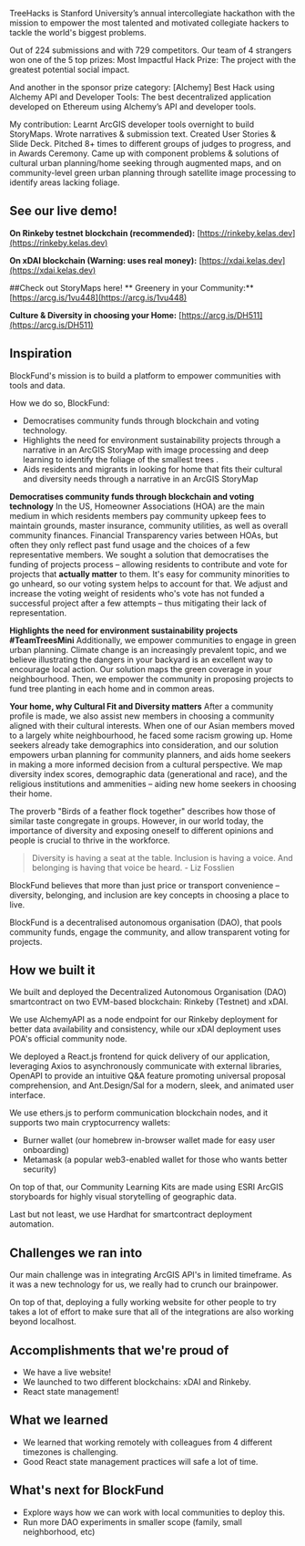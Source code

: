 TreeHacks is Stanford University’s annual intercollegiate hackathon with the mission to empower the most talented and motivated collegiate hackers to tackle the world's biggest problems.

Out of 224 submissions and with 729 competitors. Our team of 4 strangers won one of the 5 top prizes:
Most Impactful Hack Prize: The project with the greatest potential social impact.

And another in the sponsor prize category:
[Alchemy] Best Hack using Alchemy API and Developer Tools: The best decentralized application developed on Ethereum using Alchemy’s API and developer tools.

My contribution: Learnt ArcGIS developer tools overnight to build StoryMaps. Wrote narratives & submission text. Created User Stories & Slide Deck. Pitched 8+ times to different groups of judges to progress, and in Awards Ceremony. Came up with component problems & solutions of cultural urban planning/home seeking through augmented maps, and on community-level green urban planning through satellite image processing to identify areas lacking foliage.

## See our live demo!

**On Rinkeby testnet blockchain (recommended):** [https://rinkeby.kelas.dev](https://rinkeby.kelas.dev)

**On xDAI blockchain (Warning: uses real money):** [https://xdai.kelas.dev](https://xdai.kelas.dev)

##Check out StoryMaps here!
** Greenery in your Community:** [https://arcg.is/1vu448](https://arcg.is/1vu448)

**Culture & Diversity in choosing your Home:** [https://arcg.is/DH511](https://arcg.is/DH511)

## Inspiration

BlockFund's mission is to build a platform to empower communities with tools and data.

How we do so, BlockFund:

-   Democratises community funds through blockchain and voting technology.
-   Highlights the need for environment sustainability projects through a narrative in an ArcGIS StoryMap with image processing and deep learning to identify the foliage of the smallest trees .
-   Aids residents and migrants in looking for home that fits their cultural and diversity needs through a narrative in an ArcGIS StoryMap

**Democratises community funds through blockchain and voting technology**
In the US, Homeowner Associations (HOA) are the main medium in which residents members pay community upkeep fees to maintain grounds, master insurance, community utilities, as well as overall community finances. Financial Transparency varies between HOAs, but often they only reflect past fund usage and the choices of a few representative members. We sought a solution that democratises the funding of projects process – allowing residents to contribute and vote for projects that **actually matter** to them. It's easy for community minorities to go unheard, so our voting system helps to account for that. We adjust and increase the voting weight of residents who's vote has not funded a successful project after a few attempts – thus mitigating their lack of representation.

**Highlights the need for environment sustainability projects #TeamTreesMini**
Additionally, we empower communities to engage in green urban planning. Climate change is an increasingly prevalent topic, and we believe illustrating the dangers in your backyard is an excellent way to encourage local action. Our solution maps the green coverage in your neighbourhood. Then, we empower the community in proposing projects to fund tree planting in each home and in common areas.

**Your home, why Cultural Fit and Diversity matters**
After a community profile is made, we also assist new members in choosing a community aligned with their cultural interests. When one of our Asian members moved to a largely white neighbourhood, he faced some racism growing up. Home seekers already take demographics into consideration, and our solution empowers urban planning for community planners, and aids home seekers in making a more informed decision from a cultural perspective. We map diversity index scores, demographic data (generational and race), and the religious institutions and ammenities – aiding new home seekers in choosing their home.

The proverb "Birds of a feather flock together" describes how those of similar taste congregate in groups. However, in our world today, the importance of diversity and exposing oneself to different opinions and people is crucial to thrive in the workforce.

> Diversity is having a seat at the table. Inclusion is having a voice. And belonging is having that voice be heard. - Liz Fosslien

BlockFund believes that more than just price or transport convenience – diversity, belonging, and inclusion are key concepts in choosing a place to live.

BlockFund is a decentralised autonomous organisation (DAO), that pools community funds, engage the community, and allow transparent voting for projects.

## How we built it

We built and deployed the Decentralized Autonomous Organisation (DAO) smartcontract on two EVM-based blockchain: Rinkeby (Testnet) and xDAI.

We use AlchemyAPI as a node endpoint for our Rinkeby deployment for better data availability and consistency, while our xDAI deployment uses POA's official community node.

We deployed a React.js frontend for quick delivery of our application, leveraging Axios to asynchronously communicate with external libraries, OpenAPI to provide an intuitive Q&A feature promoting universal proposal comprehension, and Ant.Design/Sal for a modern, sleek, and animated user interface.

We use ethers.js to perform communication blockchain nodes, and it supports two main cryptocurrency wallets:

-   Burner wallet (our homebrew in-browser wallet made for easy user onboarding)
-   Metamask (a popular web3-enabled wallet for those who wants better security)

On top of that, our Community Learning Kits are made using ESRI ArcGIS storyboards for highly visual storytelling of geographic data.

Last but not least, we use Hardhat for smartcontract deployment automation.

## Challenges we ran into

Our main challenge was in integrating ArcGIS API's in limited timeframe. As it was a new technology for us, we really had to crunch our brainpower.

On top of that, deploying a fully working website for other people to try takes a lot of effort to make sure that all of the integrations are also working beyond localhost.

## Accomplishments that we're proud of

-   We have a live website!
-   We launched to two different blockchains: xDAI and Rinkeby.
-   React state management!

## What we learned

-   We learned that working remotely with colleagues from 4 different timezones is challenging.
-   Good React state management practices will safe a lot of time.

## What's next for BlockFund

-   Explore ways how we can work with local communities to deploy this.
-   Run more DAO experiments in smaller scope (family, small neighborhood, etc)
